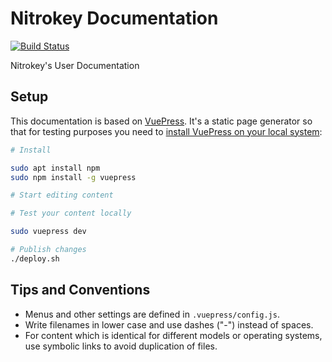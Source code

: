 Nitrokey Documentation
======================

[![Build Status](https://travis-ci.org/Nitrokey/nitrokey-documentation.svg)](https://travis-ci.org/Nitrokey/nitrokey-documentation)

Nitrokey's User Documentation

## Setup

This documentation is based on [VuePress](https://vuepress.vuejs.org/). It's a static page generator so that for testing purposes you need to [install VuePress on your local system](https://v1.vuepress.vuejs.org/guide/getting-started.html#global-installation):

```bash
# Install

sudo apt install npm
sudo npm install -g vuepress

# Start editing content

# Test your content locally

sudo vuepress dev

# Publish changes
./deploy.sh
```

## Tips and Conventions

* Menus and other settings are defined in `.vuepress/config.js`.
* Write filenames in lower case and use dashes ("-") instead of spaces.
* For content which is identical for different models or operating systems, use symbolic links to avoid duplication of files.

